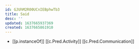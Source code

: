 ```yaml
---
id: GJUhM2R00UCnIEBphwTb3
title: Said
desc: ''
updated: 1637665937369
created: 1637665861910
---
```



- [[p.instanceOf]] [[c.Pred.Activity]] [[c.Pred.Communication]]

